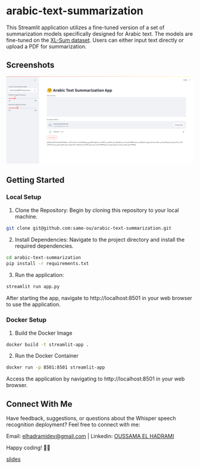 # arabic-text-summarization

This Streamlit application utilizes a fine-tuned version of a set of summarization models specifically designed for Arabic text. The models are fine-tuned on the [XL-Sum dataset](https://huggingface.co/datasets/csebuetnlp/xlsum). Users can either input text directly or upload a PDF for summarization.

## Screenshots
![Application](screenshots/app.png)

## Getting Started
### Local Setup
1. Clone the Repository: Begin by cloning this repository to your local machine.
```bash
git clone git@github.com:same-ou/arabic-text-summarization.git
```
2. Install Dependencies: Navigate to the project directory and install the required dependencies.
```bash
cd arabic-text-summarization
pip install -r requirements.txt
```
3. Run the application:
```bash
streamlit run app.py
```
After starting the app, navigate to http://localhost:8501 in your web browser to use the application.

### Docker Setup
1. Build the Docker Image
```bash
docker build -t streamlit-app .
```
2. Run the Docker Container
```bash
docker run -p 8501:8501 streamlit-app
```
Access the application by navigating to http://localhost:8501 in your web browser.

## Connect With Me
Have feedback, suggestions, or questions about the Whisper speech recognition deployment? Feel free to connect with me:

Email: [elhadramidev@gmail.com](mailto:elhadramidev@gmail.com)       |       Linkedin: [OUSSAMA EL HADRAMI](https://www.linkedin.com/in/elhadrami-oussama/)

Happy coding! 🚀✨

[slides](https://docs.google.com/presentation/d/18zmaqAn3_0ygYXY1gytLW0PxJB4MG7dxebzekoC6QHM/edit#slide=id.p)


